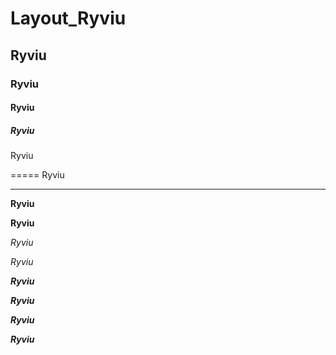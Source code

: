 # Layout_Ryviu

## Ryviu

### Ryviu

#### Ryviu

##### Ryviu

Ryviu

=====
Ryviu

-----

**Ryviu**

__Ryviu__

*Ryviu*

_Ryviu_

***Ryviu***

___Ryviu___

**_Ryviu_**

__*Ryviu*__

